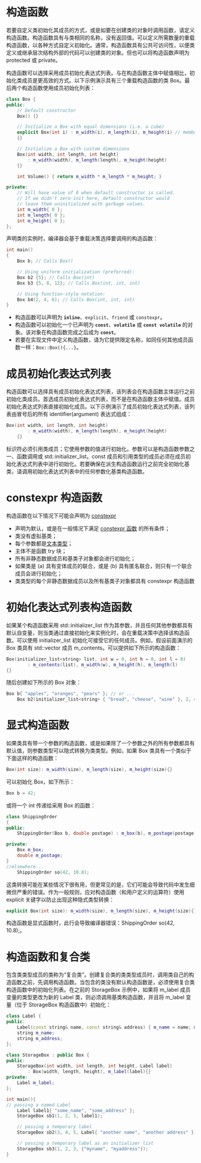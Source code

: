 # 构造函数

若要自定义类初始化其成员的方式，或是如要在创建类的对象时调用函数，请定义构造函数。构造函数具有与类相同的名称，没有返回值。可以定义所需数量的重载构造函数，以各种方式自定义初始化。通常，构造函数具有公共可访问性，以便类定义或继承层次结构外部的代码可以创建类的对象。但也可以将构造函数声明为 protected 或 private。

构造函数可以选择采用成员初始化表达式列表。与在构造函数主体中赋值相比，初始化类成员是更高效的方式。以下示例演示具有三个重载构造函数的类 Box。最后两个构造函数使用成员初始化列表：

```cpp
class Box {
public:
    // Default constructor
    Box() {}

    // Initialize a Box with equal dimensions (i.e. a cube)
    explicit Box(int i) : m_width(i), m_length(i), m_height(i) // member init list
    {}

    // Initialize a Box with custom dimensions
    Box(int width, int length, int height)
        : m_width(width), m_length(length), m_height(height)
    {}

    int Volume() { return m_width * m_length * m_height; }

private:
    // Will have value of 0 when default constructor is called.
    // If we didn't zero-init here, default constructor would
    // leave them uninitialized with garbage values.
    int m_width{ 0 };
    int m_length{ 0 };
    int m_height{ 0 };
};
```

声明类的实例时，编译器会基于重载决策选择要调用的构造函数：

```cpp
int main()
{
    Box b; // Calls Box()

    // Using uniform initialization (preferred):
    Box b2 {5}; // Calls Box(int)
    Box b3 {5, 8, 12}; // Calls Box(int, int, int)

    // Using function-style notation:
    Box b4(2, 4, 6); // Calls Box(int, int, int)
}
```

- 构造函数可以声明为 **`inline`**、`explicit`、`friend` 或 `constexpr`。
- 构造函数可以初始化一个已声明为 **`const`**、**`volatile`** 或 **`const volatile`** 的对象。该对象在构造函数完成之后成为 **`const`**。
- 若要在实现文件中定义构造函数，请为它提供限定名称，如同任何其他成员函数一样：`Box::Box(){...}`。

# 成员初始化表达式列表

构造函数可以选择具有成员初始化表达式列表，该列表会在构造函数主体运行之前初始化类成员。首选成员初始化表达式列表，而不是在构造函数主体中赋值。成员初始化表达式列表直接初始化成员。以下示例演示了成员初始化表达式列表，该列表由冒号后的所有 identifier(argument) 表达式组成：

```cpp
Box(int width, int length, int height)
        : m_width(width), m_length(length), m_height(height)
    {}
```

标识符必须引用类成员；它使用参数的值进行初始化。参数可以是构造函数参数之一、函数调用或 std::initializer_list<T>。const 成员和引用类型的成员必须在成员初始化表达式列表中进行初始化。若要确保在派生构造函数运行之前完全初始化基类，请调用初始化表达式列表中的任何参数化基类构造函数。

# constexpr 构造函数

构造函数在以下情况下可能会声明为 [constexpr](https://learn.microsoft.com/zh-cn/cpp/cpp/constexpr-cpp?view=msvc-170)

- 声明为默认，或是在一般情况下满足 [constexpr 函数](https://learn.microsoft.com/zh-cn/cpp/cpp/constexpr-cpp?view=msvc-170#constexpr_functions) 的所有条件；
- 类没有虚拟基类；
- 每个参数都是[文本类型](https://learn.microsoft.com/zh-cn/cpp/cpp/trivial-standard-layout-and-pod-types?view=msvc-170#literal_types)；
- 主体不是函数 try 块；
- 所有非静态数据成员和基类子对象都会进行初始化；
- 如果类是 (a) 具有变体成员的联合，或是 (b) 具有匿名联合，则只有一个联合成员会进行初始化；
- 类类型的每个非静态数据成员以及所有基类子对象都具有 constexpr 构造函数

# 初始化表达式列表构造函数

如果某个构造函数采用 std::initializer_list<T> 作为其参数，并且任何其他参数都具有默认自变量，则当类通过直接初始化来实例化时，会在重载决策中选择该构造函数。可以使用 initializer_list 初始化可接受它的任何成员。例如，假设前面演示的 Box 类具有 std::vector<string> 成员 m_contents。可以提供如下所示的构造函数：

```cpp
Box(initializer_list<string> list, int w = 0, int h = 0, int l = 0)
        : m_contents(list), m_width(w), m_height(h), m_length(l)
{}
```

随后创建如下所示的 Box 对象：

```cpp
Box b{ "apples", "oranges", "pears" }; // or ...
    Box b2(initializer_list<string> { "bread", "cheese", "wine" }, 2, 4, 6);
```

# 显式构造函数

如果类具有带一个参数的构造函数，或是如果除了一个参数之外的所有参数都具有默认值，则参数类型可以隐式转换为类类型。例如，如果 Box 类具有一个类似于下面这样的构造函数：

```cpp
Box(int size): m_width(size), m_length(size), m_height(size){}
```

可以初始化 Box，如下所示：

```cpp
Box b = 42;
```

或将一个 int 传递给采用 Box 的函数：

```cpp
class ShippingOrder
{
public:
    ShippingOrder(Box b, double postage) : m_box(b), m_postage(postage){}

private:
    Box m_box;
    double m_postage;
}
//elsewhere...
    ShippingOrder so(42, 10.8);
```

这类转换可能在某些情况下很有用，但更常见的是，它们可能会导致代码中发生细微但严重的错误。作为一般规则，应对构造函数（和用户定义的运算符）使用 explicit 关键字以防止出现这种隐式类型转换：

```cpp
explicit Box(int size): m_width(size), m_length(size), m_height(size){}
```

构造函数是显式函数时，此行会导致编译器错误：ShippingOrder so(42, 10.8);。

# 构造函数和复合类

包含类类型成员的类称为“复合类”。创建复合类的类类型成员时，调用类自己的构造函数之前，先调用构造函数。当包含的类没有默认构造函数是，必须使用复合类构造函数中的初始化列表。在之前的 StorageBox 示例中，如果将 m_label 成员变量的类型更改为新的 Label 类，则必须调用基类构造函数，并且将 m_label 变量（位于 StorageBox 构造函数中）初始化：

```cpp
class Label {
public:
    Label(const string& name, const string& address) { m_name = name; m_address = address; }
    string m_name;
    string m_address;
};

class StorageBox : public Box {
public:
    StorageBox(int width, int length, int height, Label label)
        : Box(width, length, height), m_label(label){}
private:
    Label m_label;
};

int main(){
// passing a named Label
    Label label1{ "some_name", "some_address" };
    StorageBox sb1(1, 2, 3, label1);

    // passing a temporary label
    StorageBox sb2(3, 4, 5, Label{ "another name", "another address" });

    // passing a temporary label as an initializer list
    StorageBox sb3(1, 2, 3, {"myname", "myaddress"});
}
```
